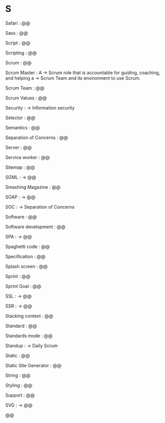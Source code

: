 # S

Safari
: @@

Sass
: @@

Script
: @@

Scripting
: @@

Scrum
: @@

Scrum Master
: A → Scrum role that is accountable for guiding, coaching, and helping a → Scrum Team and its environment to use Scrum. 

Scrum Team
: @@

Scrum Values
: @@

Security
: → Information security

Selector
: @@

Semantics
: @@

Separation of Concerns
: @@

Server
: @@

Service worker
: @@

Sitemap
: @@

SGML
: → @@

Smashing Magazine
: @@

SOAP
: → @@

SOC
: → Separation of Concerns

Software
: @@

Software development
: @@

SPA
: → @@

Spaghetti code
: @@

Specification
: @@

Splash screen
: @@

Sprint
: @@

Sprint Goal
: @@

SSL
: → @@

SSR
: → @@

Stacking context
: @@

Standard
: @@

Standards mode
: @@

Standup
: → Daily Scrum

Static
: @@

Static Site Generator
: @@

String
: @@

Styling
: @@

Support
: @@

SVG
: → @@

@@